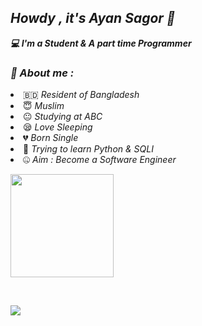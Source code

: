 <h2><b><i>Howdy , it's Ayan Sagor 👋</i></b></h2>

<b><i>💻 I'm a Student & A part time Programmer</i></b>

<h3><b><i>🤠 About me :</i></b></h3>

<li> 🇧🇩 <i>Resident of Bangladesh</i></li>

<li> 😇 <i>Muslim</i></li>

<li> 😐 <i>Studying at ABC</i></li>

<li> 😪 <i>Love Sleeping</i></li>

<li> 💔 <i>Born Single</i></li>

<li> 🐍 <i>Trying to learn Python & SQLI</i></li>

<li> 🤐 <i>Aim : Become a Software Engineer</i></li>

<!-- Github README -->

<p align="center"><a href="https://github.com/Toxic-Ayan">

<img height="165" src="https://github-readme-stats.vercel.app/api?username=Toxic-Ayan&show_icons=true&include_all_commits=true&theme=react&cache_seconds=3200&hide_border=true" /></a>

&nbsp;&nbsp;&nbsp;

<a href="https://github.com/Toxic-Ayan"><img src="https://github-readme-stats.vercel.app/api/top-langs/?username=htr-tech&layout=compact&theme=react&hide_border=true" />
